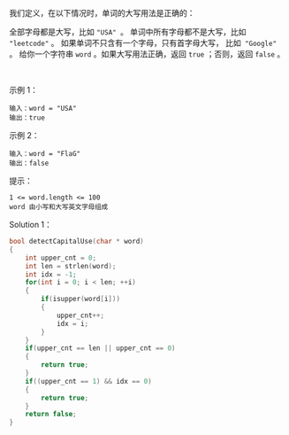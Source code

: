 我们定义，在以下情况时，单词的大写用法是正确的：

全部字母都是大写，比如 `"USA" `。
单词中所有字母都不是大写，比如 `"leetcode"` 。
如果单词不只含有一个字母，只有首字母大写， 比如` "Google" `。
给你一个字符串 `word` 。如果大写用法正确，返回 `true` ；否则，返回 `false` 。

 

示例 1：
```
输入：word = "USA"
输出：true
```
示例 2：
```
输入：word = "FlaG"
输出：false
```

提示：
```
1 <= word.length <= 100
word 由小写和大写英文字母组成
```

Solution 1：
```c
bool detectCapitalUse(char * word)
{
    int upper_cnt = 0;
    int len = strlen(word);
    int idx = -1;
    for(int i = 0; i < len; ++i)
    {
        if(isupper(word[i]))
        {
            upper_cnt++;
            idx = i;
        }
    }
    if(upper_cnt == len || upper_cnt == 0)
    {
        return true;
    }
    if((upper_cnt == 1) && idx == 0)
    {
        return true;
    }
    return false;
}
```